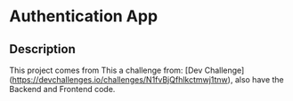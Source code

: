 # Authentication App

## Description

This project comes from This a challenge from: [Dev Challenge] (https://devchallenges.io/challenges/N1fvBjQfhlkctmwj1tnw), also have the Backend and Frontend code.  

